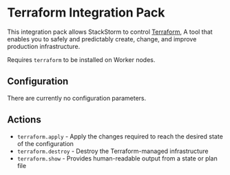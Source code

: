 # Terraform Integration Pack

This integration pack allows StackStorm to control [Terraform](https://www.terraform.io/),
A tool that enables you to safely and predictably create, change, and improve production infrastructure.

Requires `terraform` to be installed on Worker nodes. 

## Configuration

There are currently no configuration parameters.

## Actions
* `terraform.apply`    - Apply the changes required to reach the desired state of the configuration
* `terraform.destroy`  - Destroy the Terraform-managed infrastructure
* `terraform.show`     - Provides human-readable output from a state or plan file
